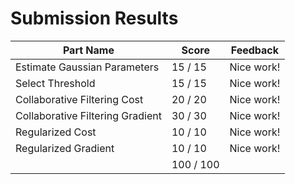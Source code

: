 # Submission Results

Part Name |     Score | Feedback
-- | -- | --
Estimate Gaussian Parameters |  15 /  15 | Nice work!
Select Threshold |  15 /  15 | Nice work!
Collaborative Filtering Cost |  20 /  20 | Nice work!
Collaborative Filtering Gradient |  30 /  30 | Nice work!
Regularized Cost |  10 /  10 | Nice work!
Regularized Gradient |  10 /  10 | Nice work!
|| 100 / 100 ||